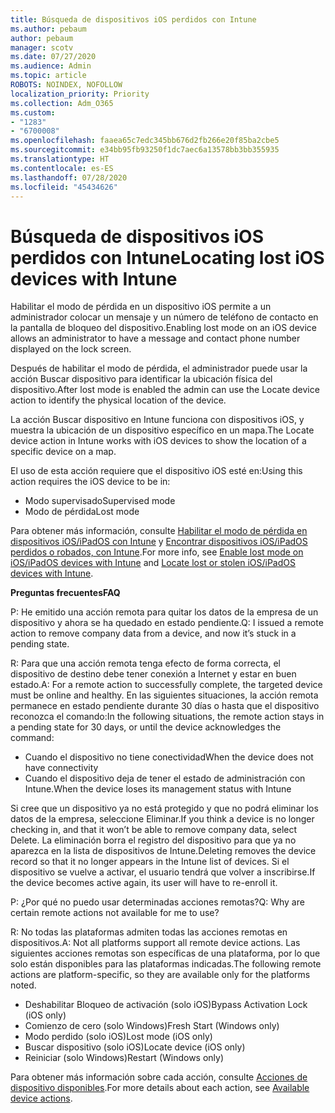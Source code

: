 ```yaml
---
title: Búsqueda de dispositivos iOS perdidos con Intune
ms.author: pebaum
author: pebaum
manager: scotv
ms.date: 07/27/2020
ms.audience: Admin
ms.topic: article
ROBOTS: NOINDEX, NOFOLLOW
localization_priority: Priority
ms.collection: Adm_O365
ms.custom:
- "1283"
- "6700008"
ms.openlocfilehash: faaea65c7edc345bb676d2fb266e20f85ba2cbe5
ms.sourcegitcommit: e34bb95fb93250f1dc7aec6a13578bb3bb355935
ms.translationtype: HT
ms.contentlocale: es-ES
ms.lasthandoff: 07/28/2020
ms.locfileid: "45434626"
---
```

# <a name="locating-lost-ios-devices-with-intune"></a><span data-ttu-id="e54ec-102">Búsqueda de dispositivos iOS perdidos con Intune</span><span class="sxs-lookup"><span data-stu-id="e54ec-102">Locating lost iOS devices with Intune</span></span>

<span data-ttu-id="e54ec-103">Habilitar el modo de pérdida en un dispositivo iOS permite a un administrador colocar un mensaje y un número de teléfono de contacto en la pantalla de bloqueo del dispositivo.</span><span class="sxs-lookup"><span data-stu-id="e54ec-103">Enabling lost mode on an iOS device allows an administrator to have a message and contact phone number displayed on the lock screen.</span></span>

<span data-ttu-id="e54ec-104">Después de habilitar el modo de pérdida, el administrador puede usar la acción Buscar dispositivo para identificar la ubicación física del dispositivo.</span><span class="sxs-lookup"><span data-stu-id="e54ec-104">After lost mode is enabled the admin can use the Locate device action to identify the physical location of the device.</span></span>

<span data-ttu-id="e54ec-105">La acción Buscar dispositivo en Intune funciona con dispositivos iOS, y muestra la ubicación de un dispositivo específico en un mapa.</span><span class="sxs-lookup"><span data-stu-id="e54ec-105">The Locate device action in Intune works with iOS devices to show the location of a specific device on a map.</span></span>

<span data-ttu-id="e54ec-106">El uso de esta acción requiere que el dispositivo iOS esté en:</span><span class="sxs-lookup"><span data-stu-id="e54ec-106">Using this action requires the iOS device to be in:</span></span>

- <span data-ttu-id="e54ec-107">Modo supervisado</span><span class="sxs-lookup"><span data-stu-id="e54ec-107">Supervised mode</span></span>
- <span data-ttu-id="e54ec-108">Modo de pérdida</span><span class="sxs-lookup"><span data-stu-id="e54ec-108">Lost mode</span></span>

<span data-ttu-id="e54ec-109">Para obtener más información, consulte [Habilitar el modo de pérdida en dispositivos iOS/iPadOS con Intune](https://docs.microsoft.com/intune/device-lost-mode) y [Encontrar dispositivos iOS/iPadOS perdidos o robados, con Intune](https://docs.microsoft.com/intune/device-locate).</span><span class="sxs-lookup"><span data-stu-id="e54ec-109">For more info, see [Enable lost mode on iOS/iPadOS devices with Intune](https://docs.microsoft.com/intune/device-lost-mode) and [Locate lost or stolen iOS/iPadOS devices with Intune](https://docs.microsoft.com/intune/device-locate).</span></span>

<span data-ttu-id="e54ec-110">**Preguntas frecuentes**</span><span class="sxs-lookup"><span data-stu-id="e54ec-110">**FAQ**</span></span>

<span data-ttu-id="e54ec-111">P: He emitido una acción remota para quitar los datos de la empresa de un dispositivo y ahora se ha quedado en estado pendiente.</span><span class="sxs-lookup"><span data-stu-id="e54ec-111">Q: I issued a remote action to remove company data from a device, and now it’s stuck in a pending state.</span></span>

<span data-ttu-id="e54ec-112">R: Para que una acción remota tenga efecto de forma correcta, el dispositivo de destino debe tener conexión a Internet y estar en buen estado.</span><span class="sxs-lookup"><span data-stu-id="e54ec-112">A: For a remote action to successfully complete, the targeted device must be online and healthy.</span></span> <span data-ttu-id="e54ec-113">En las siguientes situaciones, la acción remota permanece en estado pendiente durante 30 días o hasta que el dispositivo reconozca el comando:</span><span class="sxs-lookup"><span data-stu-id="e54ec-113">In the following situations, the remote action stays in a pending state for 30 days, or until the device acknowledges the command:</span></span>

- <span data-ttu-id="e54ec-114">Cuando el dispositivo no tiene conectividad</span><span class="sxs-lookup"><span data-stu-id="e54ec-114">When the device does not have connectivity</span></span>
- <span data-ttu-id="e54ec-115">Cuando el dispositivo deja de tener el estado de administración con Intune.</span><span class="sxs-lookup"><span data-stu-id="e54ec-115">When the device loses its management status with Intune</span></span>

<span data-ttu-id="e54ec-116">Si cree que un dispositivo ya no está protegido y que no podrá eliminar los datos de la empresa, seleccione Eliminar.</span><span class="sxs-lookup"><span data-stu-id="e54ec-116">If you think a device is no longer checking in, and that it won’t be able to remove company data, select Delete.</span></span> <span data-ttu-id="e54ec-117">La eliminación borra el registro del dispositivo para que ya no aparezca en la lista de dispositivos de Intune.</span><span class="sxs-lookup"><span data-stu-id="e54ec-117">Deleting removes the device record so that it no longer appears in the Intune list of devices.</span></span> <span data-ttu-id="e54ec-118">Si el dispositivo se vuelve a activar, el usuario tendrá que volver a inscribirse.</span><span class="sxs-lookup"><span data-stu-id="e54ec-118">If the device becomes active again, its user will have to re-enroll it.</span></span>

<span data-ttu-id="e54ec-119">P: ¿Por qué no puedo usar determinadas acciones remotas?</span><span class="sxs-lookup"><span data-stu-id="e54ec-119">Q: Why are certain remote actions not available for me to use?</span></span>

<span data-ttu-id="e54ec-120">R: No todas las plataformas admiten todas las acciones remotas en dispositivos.</span><span class="sxs-lookup"><span data-stu-id="e54ec-120">A: Not all platforms support all remote device actions.</span></span> <span data-ttu-id="e54ec-121">Las siguientes acciones remotas son específicas de una plataforma, por lo que solo están disponibles para las plataformas indicadas.</span><span class="sxs-lookup"><span data-stu-id="e54ec-121">The following remote actions are platform-specific, so they are available only for the platforms noted.</span></span>

- <span data-ttu-id="e54ec-122">Deshabilitar Bloqueo de activación (solo iOS)</span><span class="sxs-lookup"><span data-stu-id="e54ec-122">Bypass Activation Lock (iOS only)</span></span>
- <span data-ttu-id="e54ec-123">Comienzo de cero (solo Windows)</span><span class="sxs-lookup"><span data-stu-id="e54ec-123">Fresh Start (Windows only)</span></span>
- <span data-ttu-id="e54ec-124">Modo perdido (solo iOS)</span><span class="sxs-lookup"><span data-stu-id="e54ec-124">Lost mode (iOS only)</span></span>
- <span data-ttu-id="e54ec-125">Buscar dispositivo (solo iOS)</span><span class="sxs-lookup"><span data-stu-id="e54ec-125">Locate device (iOS only)</span></span>
- <span data-ttu-id="e54ec-126">Reiniciar (solo Windows)</span><span class="sxs-lookup"><span data-stu-id="e54ec-126">Restart (Windows only)</span></span>

<span data-ttu-id="e54ec-127">Para obtener más información sobre cada acción, consulte [Acciones de dispositivo disponibles](https://docs.microsoft.com/intune/device-management#available-device-actions).</span><span class="sxs-lookup"><span data-stu-id="e54ec-127">For more details about each action, see [Available device actions](https://docs.microsoft.com/intune/device-management#available-device-actions).</span></span>